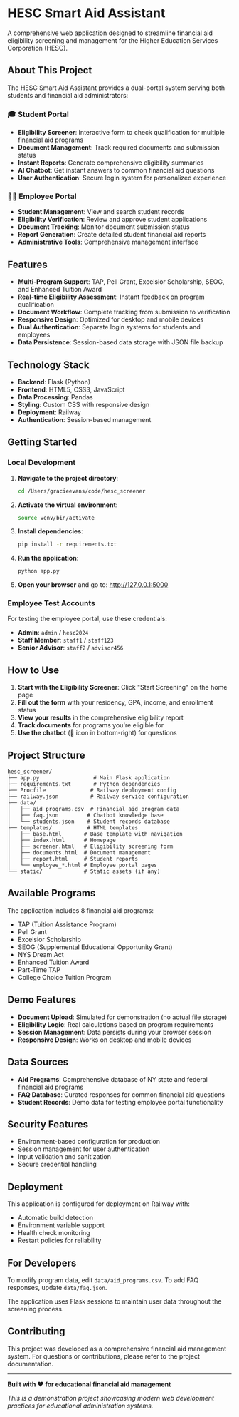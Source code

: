 # HESC Smart Aid Assistant

A comprehensive web application designed to streamline financial aid eligibility screening and management for the Higher Education Services Corporation (HESC).

## About This Project

The HESC Smart Aid Assistant provides a dual-portal system serving both students and financial aid administrators:

### 🎓 Student Portal
- **Eligibility Screener**: Interactive form to check qualification for multiple financial aid programs
- **Document Management**: Track required documents and submission status
- **Instant Reports**: Generate comprehensive eligibility summaries
- **AI Chatbot**: Get instant answers to common financial aid questions
- **User Authentication**: Secure login system for personalized experience

### 👨‍💼 Employee Portal
- **Student Management**: View and search student records
- **Eligibility Verification**: Review and approve student applications
- **Document Tracking**: Monitor document submission status
- **Report Generation**: Create detailed student financial aid reports
- **Administrative Tools**: Comprehensive management interface

## Features

- **Multi-Program Support**: TAP, Pell Grant, Excelsior Scholarship, SEOG, and Enhanced Tuition Award
- **Real-time Eligibility Assessment**: Instant feedback on program qualification
- **Document Workflow**: Complete tracking from submission to verification
- **Responsive Design**: Optimized for desktop and mobile devices
- **Dual Authentication**: Separate login systems for students and employees
- **Data Persistence**: Session-based data storage with JSON file backup

## Technology Stack

- **Backend**: Flask (Python)
- **Frontend**: HTML5, CSS3, JavaScript
- **Data Processing**: Pandas
- **Styling**: Custom CSS with responsive design
- **Deployment**: Railway
- **Authentication**: Session-based management

## Getting Started

### Local Development

1. **Navigate to the project directory**:
   ```bash
   cd /Users/gracieevans/code/hesc_screener
   ```

2. **Activate the virtual environment**:
   ```bash
   source venv/bin/activate
   ```

3. **Install dependencies**:
   ```bash
   pip install -r requirements.txt
   ```

4. **Run the application**:
   ```bash
   python app.py
   ```

5. **Open your browser** and go to: http://127.0.0.1:5000

### Employee Test Accounts

For testing the employee portal, use these credentials:

- **Admin**: `admin` / `hesc2024`
- **Staff Member**: `staff1` / `staff123`
- **Senior Advisor**: `staff2` / `advisor456`

## How to Use

1. **Start with the Eligibility Screener**: Click "Start Screening" on the home page
2. **Fill out the form** with your residency, GPA, income, and enrollment status
3. **View your results** in the comprehensive eligibility report
4. **Track documents** for programs you're eligible for
5. **Use the chatbot** (💬 icon in bottom-right) for questions

## Project Structure

```
hesc_screener/
├── app.py                 # Main Flask application
├── requirements.txt       # Python dependencies
├── Procfile              # Railway deployment config
├── railway.json          # Railway service configuration
├── data/
│   ├── aid_programs.csv  # Financial aid program data
│   ├── faq.json         # Chatbot knowledge base
│   └── students.json    # Student records database
├── templates/           # HTML templates
│   ├── base.html       # Base template with navigation
│   ├── index.html      # Homepage
│   ├── screener.html   # Eligibility screening form
│   ├── documents.html  # Document management
│   ├── report.html     # Student reports
│   └── employee_*.html # Employee portal pages
└── static/             # Static assets (if any)
```

## Available Programs

The application includes 8 financial aid programs:
- TAP (Tuition Assistance Program)
- Pell Grant
- Excelsior Scholarship
- SEOG (Supplemental Educational Opportunity Grant)
- NYS Dream Act
- Enhanced Tuition Award
- Part-Time TAP
- College Choice Tuition Program

## Demo Features

- **Document Upload**: Simulated for demonstration (no actual file storage)
- **Eligibility Logic**: Real calculations based on program requirements
- **Session Management**: Data persists during your browser session
- **Responsive Design**: Works on desktop and mobile devices

## Data Sources

- **Aid Programs**: Comprehensive database of NY state and federal financial aid programs
- **FAQ Database**: Curated responses for common financial aid questions
- **Student Records**: Demo data for testing employee portal functionality

## Security Features

- Environment-based configuration for production
- Session management for user authentication
- Input validation and sanitization
- Secure credential handling

## Deployment

This application is configured for deployment on Railway with:
- Automatic build detection
- Environment variable support
- Health check monitoring
- Restart policies for reliability

## For Developers

To modify program data, edit `data/aid_programs.csv`. To add FAQ responses, update `data/faq.json`.

The application uses Flask sessions to maintain user data throughout the screening process.

## Contributing

This project was developed as a comprehensive financial aid management system. For questions or contributions, please refer to the project documentation.

---

**Built with ❤️ for educational financial aid management**

*This is a demonstration project showcasing modern web development practices for educational administration systems.*